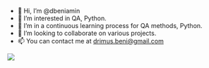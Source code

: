 - 👋 Hi, I’m @dbeniamin
- 👀 I’m interested in QA, Python.
- 🌱 I’m in a continuous learning process for QA methods, Python.
- 💞️ I’m looking to collaborate on various projects.
- 📫 You can contact me at drimus.beni@gmail.com

![](https://komarev.com/ghpvc/?username=dbeniamin&label=PROFILE+VIEWS)
<!---
dbeniamin/dbeniamin is a ✨ special ✨ repository because its `README.md` (this file) appears on your GitHub profile.
You can click the Preview link to take a look at your changes.
--->
